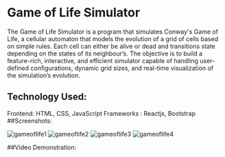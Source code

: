# Game of Life Simulator

The Game of Life Simulator is a program that simulates Conway's Game of Life, a cellular automaton
that models the evolution of a grid of cells based on simple rules. Each cell can either be alive or
dead and transitions state depending on the states of its neighbour’s. The objective is to build a
feature-rich, interactive, and efficient simulator capable of handling user-defined configurations,
dynamic grid sizes, and real-time visualization of the simulation’s evolution.

## Technology Used:
Frontend: HTML, CSS, JavaScript 
Frameworks : Reactjs, Bootstrap
##Screenshots:





![gameoflife1](https://github.com/user-attachments/assets/5947dcce-1d47-48c5-af68-a374287a5852) ![gameoflife2](https://github.com/user-attachments/assets/d80f9910-0ab8-4d45-9e9b-97b83c0bbd35) ![gameoflife3](https://github.com/user-attachments/assets/408f0d9f-6baa-4cfa-940f-027823c66b8f) ![gameoflife4](https://github.com/user-attachments/assets/b68c8b29-0628-4f97-9504-58103d20e0f3)









##Video Demonstration: 
